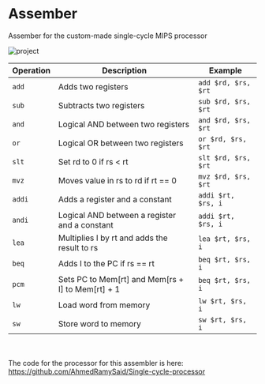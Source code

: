 # Assember
Assember for the custom-made single-cycle MIPS processor

![project](https://www.shutterstock.com/image-vector/blue-hexagon-unique-logo-mark-600nw-2506926161.jpg)

| Operation |                    Description                    |        Example        |
|-----------|---------------------------------------------------|-----------------------|
| `add`     | Adds two registers                                | `add $rd, $rs, $rt`   |
| `sub`     | Subtracts two registers                           | `sub $rd, $rs, $rt`   |
| `and`     | Logical AND between two registers                 | `and $rd, $rs, $rt`   |
| `or`      | Logical OR between two registers                  | `or $rd, $rs, $rt`    |
| `slt`     | Set rd to 0 if rs < rt                            | `slt $rd, $rs, $rt`   |
| `mvz`     | Moves value in rs to  rd if rt == 0               | `mvz $rd, $rs, $rt`   |
| `addi`    | Adds a register and a constant                    | `addi $rt, $rs, i`    |
| `andi`    | Logical AND between a register and a constant     | `addi $rt, $rs, i`    |
| `lea`     | Multiplies I by rt and adds the result to rs      | `lea $rt, $rs, i`     |
| `beq`     | Adds I to the PC if rs == rt                      | `beq $rt, $rs, i`     |
| `pcm`     | Sets PC to Mem[rt] and Mem[rs + I] to Mem[rt] + 1 | `beq $rt, $rs, i`     |
| `lw`      | Load word from memory                             | `lw $rt, $rs, i`      |
| `sw`      | Store word to memory                              | `sw $rt, $rs, i`      |

<br><br>
The code for the processor for this assembler is here:
https://github.com/AhmedRamySaid/Single-cycle-processor
